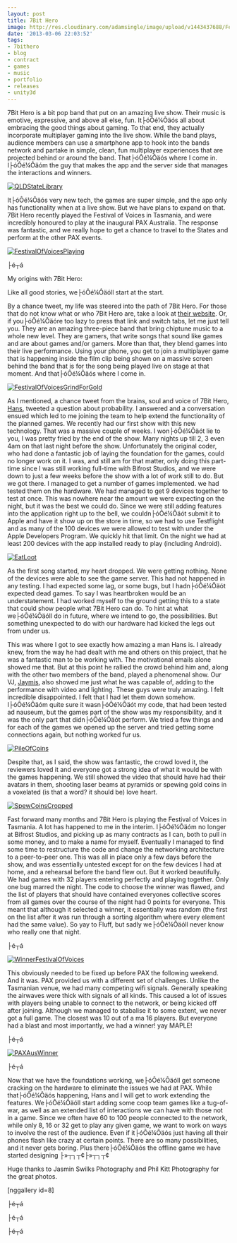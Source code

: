 ```yaml
---
layout: post
title: 7Bit Hero
image: http://res.cloudinary.com/adamsingle/image/upload/v1443437688/FestivalOfVoicesAcceptedBanner1_n1zbdv.jpg
date: '2013-03-06 22:03:52'
tags:
- 7bithero
- blog
- contract
- games
- music
- portfolio
- releases
- unity3d
---
```



7Bit Hero is a bit pop band that put on an amazing live show. Their music is emotive, expressive, and above all else, fun. It├óÔé¼Ôäós all about embracing the good things about gaming. To that end, they actually incorporate multiplayer gaming into the live show. While the band plays, audience members can use a smartphone app to hook into the bands network and partake in simple, clean, fun multiplayer experiences that are projected behind or around the band. That├óÔé¼Ôäós where I come in. I├óÔé¼Ôäóm the guy that makes the app and the server side that manages the interactions and winners.

[![QLDStateLibrary](http://res.cloudinary.com/adamsingle/image/upload/v1443437690/QLDStateLibrary_z6iuad.jpg)](http://res.cloudinary.com/adamsingle/image/upload/v1443437690/QLDStateLibrary_z6iuad.jpg)

It├óÔé¼Ôäós very new tech, the games are super simple, and the app only has functionality when at a live show. But we have plans to expand on that. 7Bit Hero recently played the Festival of Voices in Tasmania, and were incredibly honoured to play at the inaugural PAX Australia. The response was fantastic, and we really hope to get a chance to travel to the States and perform at the other PAX events.

[![FestivalOfVoicesPlaying](http://res.cloudinary.com/adamsingle/image/upload/v1443437691/FestivalOfVoicesPlaying_vjoxsm.jpg)](http://res.cloudinary.com/adamsingle/image/upload/v1443437691/FestivalOfVoicesPlaying_vjoxsm.jpg)

├é┬á

My origins with 7Bit Hero:

Like all good stories, we├óÔé¼Ôäóll start at the start.

By a chance tweet, my life was steered into the path of 7Bit Hero. For those that do not know what or who 7Bit Hero are, take a look at [their website](http://7bithero.com/ "7Bit Hero"). Or, if you├óÔé¼Ôäóre too lazy to press that link and switch tabs, let me just tell you. They are an amazing three-piece band that bring chiptune music to a whole new level. They are gamers, that write songs that sound like games and are about games and/or gamers. More than that, they blend games into their live performance. Using your phone, you get to join a multiplayer game that is happening inside the film clip being shown on a massive screen behind the band that is for the song being played live on stage at that moment. And that├óÔé¼Ôäós where I come in.

[![FestivalOfVoicesGrindForGold](http://res.cloudinary.com/adamsingle/image/upload/v1443437692/FestivalOfVoicesGrindForGold_xdcyza.jpg)](http://res.cloudinary.com/adamsingle/image/upload/v1443437692/FestivalOfVoicesGrindForGold_xdcyza.jpg)

As I mentioned, a chance tweet from the brains, soul and voice of 7Bit Hero, [Hans](https://twitter.com/hunz "Hans twitter"), tweeted a question about probability. I answered and a conversation ensued which led to me joining the team to help extend the functionality of the planned games. We recently had our first show with this new technology. That was a massive couple of weeks. I won├óÔé¼Ôäót lie to you, I was pretty fried by the end of the show. Many nights up till 2, 3 even 4am on that last night before the show. Unfortunately the original coder, who had done a fantastic job of laying the foundation for the games, could no longer work on it. I was, and still am for that matter, only doing this part-time since I was still working full-time with Bifrost Studios, and we were down to just a few weeks before the show with a lot of work still to do. But we got there. I managed to get a number of games implemented. we had tested them on the hardware. We had managed to get 9 devices together to test at once. This was nowhere near the amount we were expecting on the night, but it was the best we could do. Since we were still adding features into the application right up to the bell, we couldn├óÔé¼Ôäót submit it to Apple and have it show up on the store in time, so we had to use Testflight and as many of the 100 devices we were allowed to test with under the Apple Developers Program. We quickly hit that limit. On the night we had at least 200 devices with the app installed ready to play (including Android).

[![EatLoot](http://res.cloudinary.com/adamsingle/image/upload/v1443437884/EatLoot-e1362571754141_fikkjc.png)](http://adamsingle.com/wp-content/uploads/2013/03/EatLoot.png)

As the first song started, my heart dropped. We were getting nothing. None of the devices were able to see the game server. This had not happened in any testing. I had expected some lag, or some bugs, but I hadn├óÔé¼Ôäót expected dead games. To say I was heartbroken would be an understatement. I had worked myself to the ground getting this to a state that could show people what 7Bit Hero can do. To hint at what we├óÔé¼Ôäóll do in future, where we intend to go, the possibilities. But something unexpected to do with our hardware had kicked the legs out from under us.

This was where I got to see exactly how amazing a man Hans is. I already knew, from the way he had dealt with me and others on this project, that he was a fantastic man to be working with. The motivational emails alone showed me that. But at this point he rallied the crowd behind him and, along with the other two members of the band, played a phenomenal show. Our VJ, [Jaymis](https://twitter.com/jaymis), also showed me just what he was capable of, adding to the performance with video and lighting. These guys were truly amazing. I felt incredible disappointed. I felt that I had let them down somehow. I├óÔé¼Ôäóm quite sure it wasn├óÔé¼Ôäót my code, that had been tested ad nauseum, but the games part of the show was my responsibility, and it was the only part that didn├óÔé¼Ôäót perform. We tried a few things and for each of the games we opened up the server and tried getting some connections again, but nothing worked fur us.

[![PileOfCoins](http://res.cloudinary.com/adamsingle/image/upload/v1443437823/PileOfCoins-e1362571852854_wzifxs.png)](http://adamsingle.com/wp-content/uploads/2013/03/PileOfCoins.png)

Despite that, as I said, the show was fantastic, the crowd loved it, the reviewers loved it and everyone got a strong idea of what it would be with the games happening. We still showed the video that should have had their avatars in them, shooting laser beams at pyramids or spewing gold coins in a voxelated (is that a word? it should be) love heart.

[![SpewCoinsCropped](http://res.cloudinary.com/adamsingle/image/upload/v1443437822/SpewCoinsCropped_xlfvog.jpg)](http://res.cloudinary.com/adamsingle/image/upload/v1443437822/SpewCoinsCropped_xlfvog.jpg)

Fast forward many months and 7Bit Hero is playing the Festival of Voices in Tasmania. A lot has happened to me in the interim. I├óÔé¼Ôäóm no longer at Bifrost Studios, and picking up as many contracts as I can, both to pull in some money, and to make a name for myself. Eventually I managed to find some time to restructure the code and change the networking architecture to a peer-to-peer one. This was all in place only a few days before the show, and was essentially untested except for on the few devices I had at home, and a rehearsal before the band flew out. But it worked beautifully. We had games with 32 players entering perfectly and playing together. Only one bug marred the night. The code to choose the winner was flawed, and the list of players that should have contained everyones collective scores from all games over the course of the night had 0 points for everyone. This meant that although it selected a winner, it essentially was random (the first on the list after it was run through a sorting algorithm where every element had the same value). So yay to Fluff, but sadly we├óÔé¼Ôäóll never know who really one that night.

├é┬á

[![WinnerFestivalOfVoices](http://res.cloudinary.com/adamsingle/image/upload/v1443437690/WinnerFestivalOfVoices_vr133j.jpg)](http://res.cloudinary.com/adamsingle/image/upload/v1443437690/WinnerFestivalOfVoices_vr133j.jpg)

This obviously needed to be fixed up before PAX the following weekend. And it was. PAX provided us with a different set of challenges. Unlike the Tasmanian venue, we had many competing wifi signals. Generally speaking the airwaves were thick with signals of all kinds. This caused a lot of issues with players being unable to connect to the network, or being kicked off after joining. Although we managed to stabalise it to some extent, we never got a full game. The closest was 10 out of a ma 16 players. But everyone had a blast and most importantly, we had a winner! yay MAPLE!

├é┬á

[![PAXAusWinner](http://res.cloudinary.com/adamsingle/image/upload/v1443437689/PAXAusWinner_jwpo9x.jpg)](http://res.cloudinary.com/adamsingle/image/upload/v1443437689/PAXAusWinner_jwpo9x.jpg)

├é┬á

Now that we have the foundations working, we├óÔé¼Ôäóll get someone cracking on the hardware to eliminate the issues we had at PAX. While that├óÔé¼Ôäós happening, Hans and I will get to work extending the features. We├óÔé¼Ôäóll start adding some coop team games like a tug-of-war, as well as an extended list of interactions we can have with those not in a game. Since we often have 60 to 100 people connected to the network, while only 8, 16 or 32 get to play any given game, we want to work on ways to involve the rest of the audience. Even if it├óÔé¼Ôäós just having all their phones flash like crazy at certain points. There are so many possibilities, and it never gets boring. Plus there├óÔé¼Ôäós the offline game we have started designing ├»┬┐┬¢├»┬┐┬¢

Huge thanks to Jasmin Swilks Photography and Phil Kitt Photography for the great photos.

[nggallery id=8]

├é┬á

├é┬á

├é┬á


